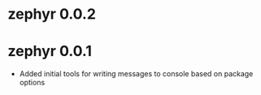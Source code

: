 # zephyr 0.0.2

# zephyr 0.0.1

* Added initial tools for writing messages to console based on package options
